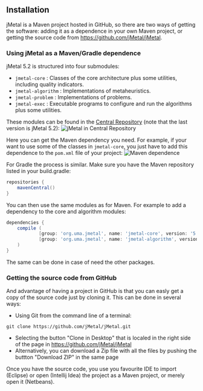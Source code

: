 ## Installation
jMetal is a Maven project hosted in GitHub, so there are two ways of getting the software: adding it as a dependence in your own Maven project, or getting the source code from https://github.com/jMetal/jMetal.

### Using jMetal as a Maven/Gradle dependence
jMetal 5.2 is structured into four submodules:
* `jmetal-core` : Classes of the core architecture plus some utilities, including quality indicators.
* `jmetal-algorithm` : Implementations of metaheuristics.
* `jmetal-problem` : Implementations of problems.
* `jmetal-exec` : Executable programs to configure and run the algorithms plus some utilities.

These modules can be found in the [Central Repository](http://search.maven.org/) (note that the last version is jMetal 5.2):
![jMetal in Central Repository](https://github.com/jMetal/jMetalUserManual/blob/master/figures/centralRepository.png)

Here you can get the Maven dependency you need. For example, if your want to use some of the classes in `jmetal-core`, you just have to add this dependence to the `pom.xml` file of your project:
![Maven dependence](https://github.com/jMetal/jMetalUserManual/blob/master/figures/mavenDependence.png)

For Gradle the process is similar. Make sure you have the Maven repository listed in your build.gradle:

```Groovy
repositories {
    mavenCentral()
}
```

You can then use the same modules as for Maven. For example to add a dependency to the core and algorithm modules:

```Groovy
dependencies {
    compile (
            [group: 'org.uma.jmetal', name: 'jmetal-core', version: '5.2'],
            [group: 'org.uma.jmetal', name: 'jmetal-algorithm', version: '5.2']
    )
}
```

The same can be done in case of need the other packages.

### Getting the source code from GitHub
And advantage of having a project in GitHub is that you can easly get a copy of the source code just by cloning it. This can be done in several ways:
* Using Git from the command line of a terminal:
```
git clone https://github.com/jMetal/jMetal.git
```
* Selecting the button "Clone in Desktop" that is localed in the right side of the page in https://github.com/jMetal/jMetal
* Alternatively, you can download a Zip file with all the files by pushing the buttton "Download ZIP" in the same page

Once you have the source code, you use you favourite IDE to import (Eclipse) or open (Intellij Idea) the project as a Maven project, or merely open it (Netbeans).
